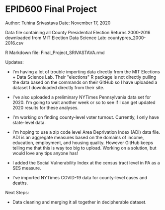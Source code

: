 # EPID600 Final Project

Author: Tuhina Srivastava
Date: November 17, 2020

Data file containing all County Presidential Election Returns 2000-2016 downloaded from MIT Election Data Science Lab: countypres_2000-2016.csv

R Markdown file: Final_Project_SRIVASTAVA.rmd

Updates:

+ I'm having a lot of trouble importing data directly from the MIT Elections + Data Science Lab. Their "elections" R package is not directly pulling the data based on the commands on their GitHub so I have uploaded a dataset I downloaded directly from their site.

+ I've also uploaded a preliminary NYTimes Pennsylvania data set for 2020. I'm going to wait another week or so to see if I can get updated 2020 results for these analyses.

+ I'm working on finding county-level voter turnout. Currently, I only have state-level data.

+ I'm hoping to use a zip code level Area Deprivation Index (ADI) data file. ADI is an aggregate measures based on the domains of income, education, employment, and housing quality. However GitHub keeps telling me that this is way too big to upload. Working on a solution, but would love any tips anyone has!

+ I added the Social Vulnerability Index at the census tract level in PA as a SES measure.

+ I've imported NYTimes COVID-19 data for county-level cases and deaths.

Next Steps:

+ Data cleaning and merging it all together in decipherable dataset.
